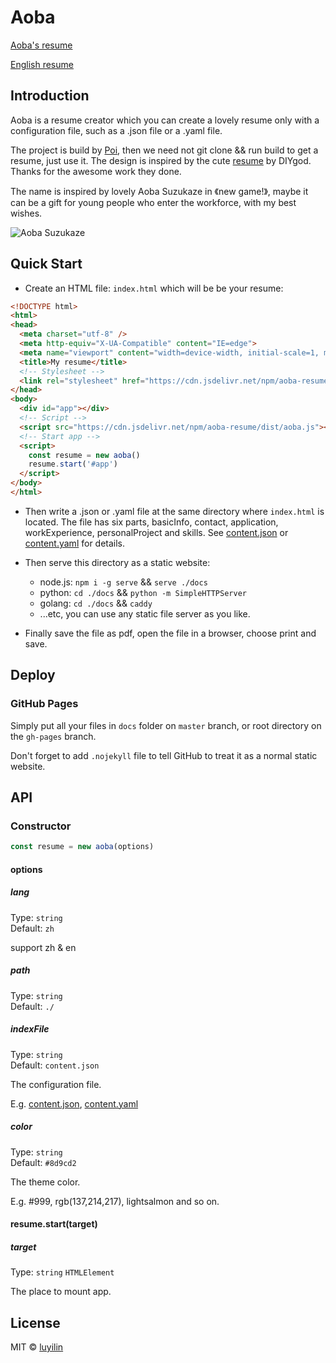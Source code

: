 # Aoba

[Aoba's resume](https://luyilin.github.io/Aoba/)

[English resume](https://luyilin.github.io/Aoba/resume-en)

## Introduction

Aoba is a resume creator which you can create a lovely resume only with a configuration file, such as a .json file or a .yaml file.

The project is build by [Poi](https://github.com/egoist/poi), then we need not git clone && run build to get a resume, just use it. The design is inspired by the cute [resume](https://github.com/DIYgod/Resume) by DIYgod. Thanks for the awesome work they done.

The name is inspired by lovely Aoba Suzukaze in 《new game!》, maybe it can be a gift for young people who enter the workforce, with my best wishes.

![Aoba Suzukaze](https://wx3.sinaimg.cn/mw690/a2117cdbly1fm7csm5gopj208z07ijvh.jpg)

## Quick Start

* Create an HTML file: `index.html` which will be be your resume:

```html
<!DOCTYPE html>
<html>
<head>
  <meta charset="utf-8" />
  <meta http-equiv="X-UA-Compatible" content="IE=edge">
  <meta name="viewport" content="width=device-width, initial-scale=1, maximum-scale=1, user-scalable=0" />
  <title>My resume</title>
  <!-- Stylesheet -->
  <link rel="stylesheet" href="https://cdn.jsdelivr.net/npm/aoba-resume/dist/aoba.css">
</head>
<body>
  <div id="app"></div>
  <!-- Script -->
  <script src="https://cdn.jsdelivr.net/npm/aoba-resume/dist/aoba.js"></script>
  <!-- Start app -->
  <script>
    const resume = new aoba()
    resume.start('#app')
  </script>
</body>
</html>
```

* Then write a .json or .yaml file at the same directory where `index.html` is located.
The file has six parts, basicInfo, contact, application, workExperience, personalProject and skills.
See [content.json](https://github.com/luyilin/Aoba/blob/master/docs/content.json) or [content.yaml](https://github.com/luyilin/Aoba/blob/master/docs/content.yaml) for details.


* Then serve this directory as a static website:

  - node.js: `npm i -g serve` && `serve ./docs`
  - python: `cd ./docs` && `python -m SimpleHTTPServer`
  - golang: `cd ./docs` && `caddy`
  - ...etc, you can use any static file server as you like.
  
* Finally save the file as pdf, open the file in a browser, choose print and save.


## Deploy

### GitHub Pages

Simply put all your files in `docs` folder on `master` branch, or root directory on the `gh-pages` branch.

Don't forget to add `.nojekyll` file to tell GitHub to treat it as a normal static website.

## API

### Constructor

```js
const resume = new aoba(options)
```

#### options

##### lang

Type: `string`<br>
Default: `zh`

support zh & en

##### path 

Type: `string`<br>
Default: `./`

##### indexFile

Type: `string`<br>
Default: `content.json`

The configuration file.

E.g. [content.json](https://github.com/luyilin/Aoba/blob/master/docs/content.json), [content.yaml](https://github.com/luyilin/Aoba/blob/master/docs/content.yaml)

##### color

Type: `string`<br>
Default: `#8d9cd2`

The theme color. 

E.g. #999, rgb(137,214,217), lightsalmon and so on.

#### resume.start(target)

##### target

Type: `string` `HTMLElement`

The place to mount app.

## License

MIT &copy; [luyilin](http://github.com/luyilin)
